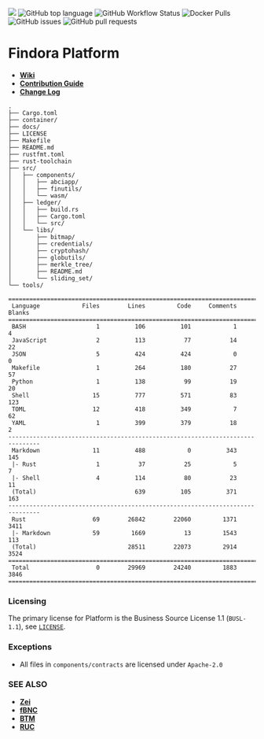 ![](https://tokei.rs/b1/github/FindoraNetwork/platform)
![GitHub top language](https://img.shields.io/github/languages/top/FindoraNetwork/platform)
![GitHub Workflow Status](https://img.shields.io/github/workflow/status/FindoraNetwork/platform/Develop)
![Docker Pulls](https://img.shields.io/docker/pulls/findoranetwork/findorad)
![GitHub issues](https://img.shields.io/github/issues-raw/FindoraNetwork/platform)
![GitHub pull requests](https://img.shields.io/github/issues-pr-raw/FindoraNetwork/platform)


# Findora Platform

- [**Wiki**](https://wiki.findora.org/)
- [**Contribution Guide**](docs/contribution_guide.md)
- [**Change Log**](docs/CHANGELOG.md)

```shell
.
├── Cargo.toml
├── container/
├── docs/
├── LICENSE
├── Makefile
├── README.md
├── rustfmt.toml
├── rust-toolchain
├── src/
│   ├── components/
│   │   ├── abciapp/
│   │   ├── finutils/
│   │   └── wasm/
│   ├── ledger/
│   │   ├── build.rs
│   │   ├── Cargo.toml
│   │   └── src/
│   └── libs/
│       ├── bitmap/
│       ├── credentials/
│       ├── cryptohash/
│       ├── globutils/
│       ├── merkle_tree/
│       ├── README.md
│       └── sliding_set/
└── tools/
```

```
===============================================================================
 Language            Files        Lines         Code     Comments       Blanks
===============================================================================
 BASH                    1          106          101            1            4
 JavaScript              2          113           77           14           22
 JSON                    5          424          424            0            0
 Makefile                1          264          180           27           57
 Python                  1          138           99           19           20
 Shell                  15          777          571           83          123
 TOML                   12          418          349            7           62
 YAML                    1          399          379           18            2
-------------------------------------------------------------------------------
 Markdown               11          488            0          343          145
 |- Rust                 1           37           25            5            7
 |- Shell                4          114           80           23           11
 (Total)                            639          105          371          163
-------------------------------------------------------------------------------
 Rust                   69        26842        22060         1371         3411
 |- Markdown            59         1669           13         1543          113
 (Total)                          28511        22073         2914         3524
===============================================================================
 Total                   0        29969        24240         1883         3846
===============================================================================
```

### Licensing

The primary license for Platform is the Business Source License 1.1 (`BUSL-1.1`), see [`LICENSE`](./LICENSE).

### Exceptions

- All files in `components/contracts` are licensed under `Apache-2.0`

### SEE ALSO

- [**Zei**](https://github.com/FindoraNetwork/zei)
- [**fBNC**](https://github.com/FindoraNetwork/fbnc)
- [**BTM**](https://github.com/FindoraNetwork/btm)
- [**RUC**](https://github.com/FindoraNetwork/ruc)
